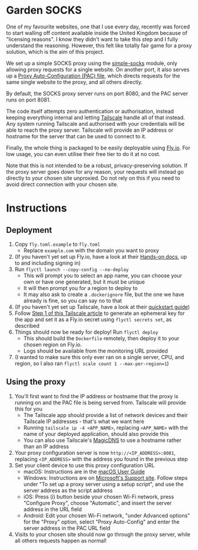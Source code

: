 # Garden SOCKS

One of my favourite websites, one that I use every day, recently was forced to start walling off content available inside the United Kingdom because of "licensing reasons". I know they didn't want to take this step and I fully understand the reasoning. However, this felt like totally fair game for a proxy solution, which is the aim of this project.

We set up a simple SOCKS proxy using the [simple-socks](https://github.com/brozeph/simple-socks) module, only allowing proxy requests for a single website. On another port, it also serves up a [Proxy Auto-Configuration (PAC) file](https://developer.mozilla.org/en-US/docs/Web/HTTP/Proxy_servers_and_tunneling/Proxy_Auto-Configuration_PAC_file), which directs requests for the same single website to the proxy, and all others directly.

By default, the SOCKS proxy server runs on port 8080, and the PAC server runs on port 8081.

The code itself attempts zero authentication or authorisation, instead keeping everything internal and letting [Tailscale](https://tailscale.com/) handle all of that instead. Any system running Tailscale and authorised with your credentials will be able to reach the proxy server. Tailscale will provide an IP address or hostname for the server that can be used to connect to it.

Finally, the whole thing is packaged to be easily deployable using [Fly.io](https://fly.io). For low usage, you can even utilise their free tier to do it at no cost.

Note that this is not intended to be a robust, privacy-preserving solution. If the proxy server goes down for any reason, your requests will instead go directly to your chosen site unproxied. Do not rely on this if you need to avoid direct connection with your chosen site.

# Instructions
## Deployment
1. Copy `fly.toml.example` to `fly.toml`
   - Replace `example.com` with the domain you want to proxy
1. (If you haven't yet set up Fly.io, have a look at their [Hands-on docs](https://fly.io/docs/hands-on), up to and including signing in)
1. Run `flyctl launch --copy-config --no-deploy`
   - This will prompt you to select an app name, you can choose your own or have one generated, but it must be unique
   - It will then prompt you for a region to deploy to
   - It may also ask to create a `.dockerignore` file, but the one we have already is fine, so you can say no to that
1. (If you haven't yet set up Tailscale, have a look at their [quickstart guide](https://tailscale.com/kb/1017/install/))
1. Follow [Step 1 of this Tailscale article](https://tailscale.com/kb/1132/flydotio/) to generate an ephemeral key for the app and set it as a Fly.io secret using `flyctl secrets set`, as described
1. Things should now be ready for deploy! Run `flyctl deploy`
   - This should build the `Dockerfile` remotely, then deploy it to your chosen region on Fly.io.
   - Logs should be available from the monitoring URL provided
1. (I wanted to make sure this only ever ran on a single server, CPU, and region, so I also ran `flyctl scale count 1 --max-per-region=1`)

## Using the proxy
1. You'll first want to find the IP address or hostname that the proxy is running on and the PAC file is being served from. Tailscale will provide this for you
    - The Tailscale app should provide a list of network devices and their Tailscale IP addresses - that's what we want here
    - Running `tailscale ip -4 <APP_NAME>`, replacing `<APP_NAME>` with the name of your deployed application, should also provide this
    - You can also use Tailscale's [MagicDNS](https://tailscale.com/kb/1081/magicdns/) to use a hostname rather than an IP address
1. Your proxy configuration server is now `http://<IP_ADDRESS>:8081`, replacing `<IP_ADDRESS>` with the address you found in the previous step
1. Set your client device to use this proxy configuration URL
    - macOS: Instructions are in the [macOS User Guide](https://support.apple.com/en-gb/guide/mac-help/mchlp25912/mac)
    - Windows: Instructions are on [Microsoft's Support site](https://support.microsoft.com/en-us/windows/use-a-proxy-server-in-windows-03096c53-0554-4ffe-b6ab-8b1deee8dae1). Follow steps under "To set up a proxy server using a setup script", and use the server address as the script address
    - iOS: Press (i) button beside your chosen Wi-Fi network, press "Configure Proxy", choose "Automatic", and insert the server address in the URL field
    - Android: Edit your chosen Wi-Fi network, "under Advanced options" for the "Proxy" option, select "Proxy Auto-Config" and enter the server address in the PAC URL field
1. Visits to your chosen site should now go through the proxy server, while all others requests happen as normal!